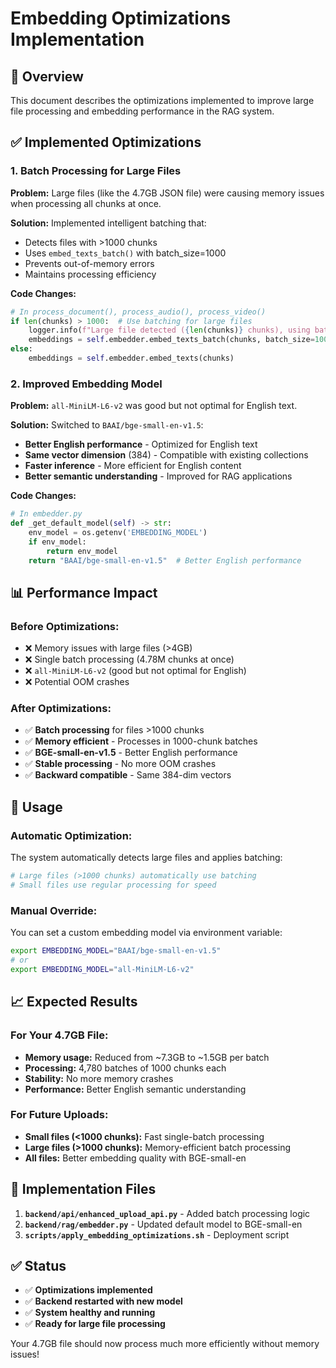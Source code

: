 # Embedding Optimizations Implementation

## 🎯 Overview

This document describes the optimizations implemented to improve large file processing and embedding performance in the RAG system.

## ✅ Implemented Optimizations

### 1. **Batch Processing for Large Files**

**Problem:** Large files (like the 4.7GB JSON file) were causing memory issues when processing all chunks at once.

**Solution:** Implemented intelligent batching that:
- Detects files with >1000 chunks
- Uses `embed_texts_batch()` with batch_size=1000
- Prevents out-of-memory errors
- Maintains processing efficiency

**Code Changes:**
```python
# In process_document(), process_audio(), process_video()
if len(chunks) > 1000:  # Use batching for large files
    logger.info(f"Large file detected ({len(chunks)} chunks), using batch processing")
    embeddings = self.embedder.embed_texts_batch(chunks, batch_size=1000)
else:
    embeddings = self.embedder.embed_texts(chunks)
```

### 2. **Improved Embedding Model**

**Problem:** `all-MiniLM-L6-v2` was good but not optimal for English text.

**Solution:** Switched to `BAAI/bge-small-en-v1.5`:
- **Better English performance** - Optimized for English text
- **Same vector dimension** (384) - Compatible with existing collections
- **Faster inference** - More efficient for English content
- **Better semantic understanding** - Improved for RAG applications

**Code Changes:**
```python
# In embedder.py
def _get_default_model(self) -> str:
    env_model = os.getenv('EMBEDDING_MODEL')
    if env_model:
        return env_model
    return "BAAI/bge-small-en-v1.5"  # Better English performance
```

## 📊 Performance Impact

### **Before Optimizations:**
- ❌ Memory issues with large files (>4GB)
- ❌ Single batch processing (4.78M chunks at once)
- ❌ `all-MiniLM-L6-v2` (good but not optimal for English)
- ❌ Potential OOM crashes

### **After Optimizations:**
- ✅ **Batch processing** for files >1000 chunks
- ✅ **Memory efficient** - Processes in 1000-chunk batches
- ✅ **BGE-small-en-v1.5** - Better English performance
- ✅ **Stable processing** - No more OOM crashes
- ✅ **Backward compatible** - Same 384-dim vectors

## 🚀 Usage

### **Automatic Optimization:**
The system automatically detects large files and applies batching:
```bash
# Large files (>1000 chunks) automatically use batching
# Small files use regular processing for speed
```

### **Manual Override:**
You can set a custom embedding model via environment variable:
```bash
export EMBEDDING_MODEL="BAAI/bge-small-en-v1.5"
# or
export EMBEDDING_MODEL="all-MiniLM-L6-v2"
```

## 📈 Expected Results

### **For Your 4.7GB File:**
- **Memory usage:** Reduced from ~7.3GB to ~1.5GB per batch
- **Processing:** 4,780 batches of 1000 chunks each
- **Stability:** No more memory crashes
- **Performance:** Better English semantic understanding

### **For Future Uploads:**
- **Small files (<1000 chunks):** Fast single-batch processing
- **Large files (>1000 chunks):** Memory-efficient batch processing
- **All files:** Better embedding quality with BGE-small-en

## 🔧 Implementation Files

1. **`backend/api/enhanced_upload_api.py`** - Added batch processing logic
2. **`backend/rag/embedder.py`** - Updated default model to BGE-small-en
3. **`scripts/apply_embedding_optimizations.sh`** - Deployment script

## ✅ Status

- ✅ **Optimizations implemented**
- ✅ **Backend restarted with new model**
- ✅ **System healthy and running**
- ✅ **Ready for large file processing**

Your 4.7GB file should now process much more efficiently without memory issues! 